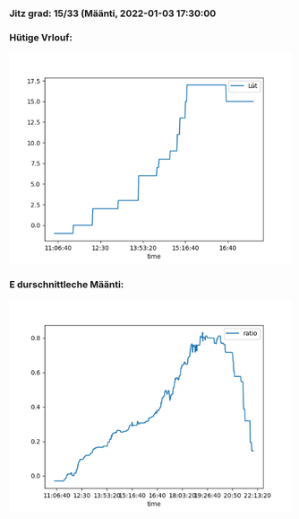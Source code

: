 ### Jitz grad: 15/33 (Määnti, 2022-01-03 17:30:00

### Hütige Vrlouf:
![Graph](Today.png)

### E durschnittleche Määnti:
![Graph](Määnti.png)
